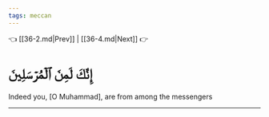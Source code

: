 ```yaml
---
tags: meccan
---
```


👈 [[36-2.md|Prev]] | [[36-4.md|Next]] 👉

# إِنَّكَ لَمِنَ ٱلۡمُرۡسَلِينَ

Indeed you, [O Muhammad], are from among the messengers

---

